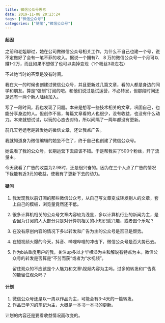 ```yaml
---
title: 微信公众号思考
date: 2019-11-08 20:23:24
tags: ["微信公众号"]
categories: ["随笔","微信公众号"]
---
```



#### 起因

之前和老姐聊过，她在公司做微信公众号相关工作，为什么不自己也建一个号，说不定做好了会有一笔不菲的收入。据说一个拥有7、 8 万的微信公众号一个月可以赚1-2万，而且如果不想做了也可以卖掉变现（1个粉丝3块左右）



不过她当时的答案是没有时间。

<!-- more -->

我在大一的时候也创建过微信公众号，并且更新过几篇文章，看的人都是身边的同学和朋友。算是“强制”订阅的吧。和他们说过是试运营，不必转发，但那段时间还是还有一两个新人陆续加入。



写了一段时间，我也发现了问题。本来是想写一些技术相关的文章，巩固自己，也能分享身边的人。但创作不易，每篇文章看的人也很少，没有收益，也没有什么动力。本来就想试试，以玩的心态去对待，所以间隔了一两年都没有更新。



前几天老姐老是转发她的微信文章，还让我点广告。

我就知道身为微信编辑的她坐不住了，终于自己也创建了微信公众号。

她说看了我的公众号，长期运营下去应该不错。于是帮我买了500个粉丝，开了流量主。



今天我看了广告的收益为2.98时，还是很兴奋的。因为在三个人点了广告的情况下我能有近3元的收益，使我有了更新下去的动力。



#### 疑问

1. 我发现我以前订阅的那些微信公众号，从自己写文章变成转发别人的文章，套上自己的模板，浏览量竟然还不低。

2. 很多计算机相关的公众号文章内容较为浅显，多以计算机行业的新闻为主，是否因为订阅的人大部分只是对计算机相关的小知识感兴趣，或者图个乐呢？

3. 在没有原创内容的情况下多以转发和广告为主的公众号是否已是颓势。

4. 在短视频火爆的今天，抖音、哔哩哔哩的冲击下，微信公众号是否大势已去。

5. 作为b站重度用户的我，关注up多以才华横溢为主和解说有特点为主。微信公众号的转发是否算是“不劳而获”或者为“水视频”。

   留住观众的不应该是个人魅力和文章\视频内容为主吗，过多的转发和广告真的能留住观众吗？



#### 计划

1. 微信公众号还是以一周以作品为主，可能会有3-4天的一篇转发。
2. 作品已学习的笔记为主，大概是一本书一本书的更新。

 

计划的内容还是要看收益情况而改变的。